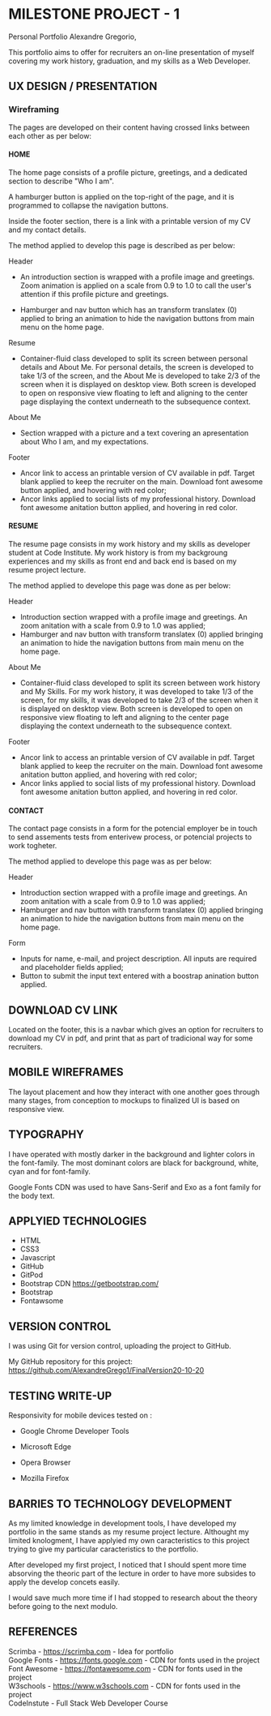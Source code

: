 # MILESTONE PROJECT - 1 
  
Personal Portfolio Alexandre Gregorio,

This portfolio aims to offer for recruiters an on-line presentation of myself covering my work history, graduation, and my skills as a Web Developer.


## UX DESIGN / PRESENTATION

### Wireframing

The pages are developed on their content having crossed links between each other as per below:


#### HOME 

The home page consists of a profile picture, greetings, and a dedicated section to describe "Who I am".

A hamburger button is applied on the top-right of the page, and it is programmed to collapse the navigation buttons. 

Inside the footer section, there is a link with a printable version of my CV and my contact details.

The method applied to develop this page is described as per below: <br>

Header
- An introduction section is wrapped with a profile image and greetings. Zoom animation is applied on a scale from 0.9 to 1.0 to call the user's attention if this profile picture and greetings.

- Hamburger and nav button which has an transform translatex (0) applied to bring an animation to hide the navigation buttons from main menu on the home page.<br>

Resume 
- Container-fluid class developed to split its screen between personal details and About Me. For personal details, the screen is developed to take 1/3 of the screen, and the About Me is developed to take 2/3 of the screen when it is displayed on desktop view. Both screen is developed to open on responsive view floating to left and aligning to the center page displaying the context underneath to the subsequence context.<br>

About Me
- Section wrapped with a picture and a text covering an apresentation about Who I am, and my expectations.<br>

Footer 
- Ancor link to access an printable version of CV available in pdf. Target blank applied to keep the recruiter on the main. Download font awesome button applied, and hovering with red color;
- Ancor links applied to social lists of my professional history. Download font awesome anitation button applied, and  hovering in red color.


#### RESUME

The resume page consists in my work history and my skills as developer student at Code Institute. My work history is from my backgroung experiences and my skills as front end and back end is based on my resume project lecture. 

The method applied to develope this page was done as per below: <br>

Header
- Introduction section wrapped with a profile image and greetings. An zoom anitation with a scale from 0.9 to 1.0 was applied;
- Hamburger and nav button with transform translatex (0) applied bringing an animation to hide the navigation buttons from main menu on the home page.<br>

About Me
- Container-fluid class developed to split its screen between work history and My Skills. For my work history, it was developed to take 1/3 of the screen, for my skills, it was developed to take 2/3 of the screen when it is displayed on desktop view. Both screen is developed to open on responsive view floating to left and aligning to the center page displaying the context underneath to the subsequence context.<br>

Footer 
- Ancor link to access an printable version of CV available in pdf. Target blank applied to keep the recruiter on the main. Download font awesome anitation button applied, and  hovering with red color;
- Ancor links applied to social lists of my professional history. Download font awesome anitation button applied, and  hovering in red color.


#### CONTACT

The contact page consists in a form for the potencial employer be in touch to send assements tests from enterivew process, or potencial projects to work togheter.

The method applied to develope this page was as per below:

Header
- Introduction section wrapped with a profile image and greetings. An zoom anitation with a scale from 0.9 to 1.0 was applied;
- Hamburger and nav button with transform translatex (0) applied bringing an animation to hide the navigation buttons from main menu on the home page.<br>

Form
- Inputs for name, e-mail, and project description. All inputs are required and placeholder fields applied;
- Button to submit the input text entered with a boostrap anination button applied.


## DOWNLOAD CV LINK

Located on the footer, this is a navbar which gives an option for recruiters to download my CV in pdf, and print that as part of tradicional way for some recruiters. 


## MOBILE WIREFRAMES

The layout placement and how they interact with one another goes through many stages, from conception to mockups to finalized UI is based on responsive view.


## TYPOGRAPHY

I have operated with mostly darker in the background and lighter colors in the font-family. The most dominant colors are black for background, white, cyan and for font-family.

Google Fonts CDN was used to have Sans-Serif and Exo as a font family for the body text.


## APPLYIED TECHNOLOGIES

* HTML
* CSS3
* Javascript
* GitHub
* GitPod
* Bootstrap CDN https://getbootstrap.com/
* Bootstrap
* Fontawsome 


## VERSION CONTROL

I was using Git for version control, uploading the project to GitHub.

My GitHub repository for this project:
https://github.com/AlexandreGrego1/FinalVersion20-10-20


## TESTING WRITE-UP

Responsivity for mobile devices tested on :

* Google Chrome Developer Tools

* Microsoft Edge

* Opera Browser

* Mozilla Firefox


## BARRIES TO TECHNOLOGY DEVELOPMENT

As my limited knowledge in development tools, I have developed my portfolio in the same stands as my resume project lecture. Althought my limited knologment, I have applyied my own caracteristics to this project trying to give my particular caracteristics to the portfolio. 

After developed my first project, I noticed that I should spent more time absorving the theoric part of the lecture in order to have more subsides to apply the develop concets easily. 

I would save much more time if I had stopped to research about the theory before going to the next modulo. 


## REFERENCES

Scrimba - https://scrimba.com - Idea for portfolio <br>
Google Fonts - https://fonts.google.com - CDN for fonts used in the project <br>
Font Awesome - https://fontawesome.com - CDN for fonts used in the project <br>
W3schools - https://www.w3schools.com - CDN for fonts used in the project <br>
CodeInstute - Full Stack Web Developer Course
